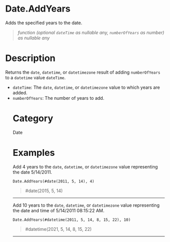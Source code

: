 # Date.AddYears
Adds the specified years to the date.
> _function (optional <code>dateTime</code> as nullable any, <code>numberOfYears</code> as number) as nullable any_

# Description 
Returns the <code>date</code>, <code>datetime</code>, or <code>datetimezone</code> result of adding <code>numberOfYears</code> to a <code>datetime</code> value <code>dateTime</code>.
      <ul>
        <li><code>dateTime</code>: The <code>date</code>, <code>datetime</code>, or <code>datetimezone</code> value to which years are added.</li>
        <li><code>numberOfYears</code>: The number of years to add.</li>
      
# Category 
Date
# Examples 
Add 4 years to the <code>date</code>, <code>datetime</code>, or <code>datetimezone</code> value representing the date 5/14/2011.
```
Date.AddYears(#date(2011, 5, 14), 4)
```
> #date(2015, 5, 14)

***
Add 10 years to the <code>date</code>, <code>datetime</code>, or <code>datetimezone</code> value representing the date and time of 5/14/2011 08:15:22 AM.
```
Date.AddYears(#datetime(2011, 5, 14, 8, 15, 22), 10)
```
> #datetime(2021, 5, 14, 8, 15, 22)

***
